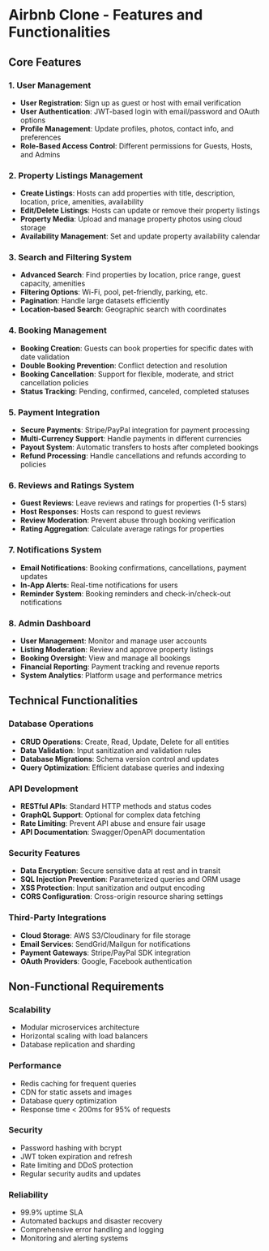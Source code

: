 # Airbnb Clone - Features and Functionalities

## Core Features

### 1. User Management
- **User Registration**: Sign up as guest or host with email verification
- **User Authentication**: JWT-based login with email/password and OAuth options
- **Profile Management**: Update profiles, photos, contact info, and preferences
- **Role-Based Access Control**: Different permissions for Guests, Hosts, and Admins

### 2. Property Listings Management
- **Create Listings**: Hosts can add properties with title, description, location, price, amenities, availability
- **Edit/Delete Listings**: Hosts can update or remove their property listings
- **Property Media**: Upload and manage property photos using cloud storage
- **Availability Management**: Set and update property availability calendar

### 3. Search and Filtering System
- **Advanced Search**: Find properties by location, price range, guest capacity, amenities
- **Filtering Options**: Wi-Fi, pool, pet-friendly, parking, etc.
- **Pagination**: Handle large datasets efficiently
- **Location-based Search**: Geographic search with coordinates

### 4. Booking Management
- **Booking Creation**: Guests can book properties for specific dates with date validation
- **Double Booking Prevention**: Conflict detection and resolution
- **Booking Cancellation**: Support for flexible, moderate, and strict cancellation policies
- **Status Tracking**: Pending, confirmed, canceled, completed statuses

### 5. Payment Integration
- **Secure Payments**: Stripe/PayPal integration for payment processing
- **Multi-Currency Support**: Handle payments in different currencies
- **Payout System**: Automatic transfers to hosts after completed bookings
- **Refund Processing**: Handle cancellations and refunds according to policies

### 6. Reviews and Ratings System
- **Guest Reviews**: Leave reviews and ratings for properties (1-5 stars)
- **Host Responses**: Hosts can respond to guest reviews
- **Review Moderation**: Prevent abuse through booking verification
- **Rating Aggregation**: Calculate average ratings for properties

### 7. Notifications System
- **Email Notifications**: Booking confirmations, cancellations, payment updates
- **In-App Alerts**: Real-time notifications for users
- **Reminder System**: Booking reminders and check-in/check-out notifications

### 8. Admin Dashboard
- **User Management**: Monitor and manage user accounts
- **Listing Moderation**: Review and approve property listings
- **Booking Oversight**: View and manage all bookings
- **Financial Reporting**: Payment tracking and revenue reports
- **System Analytics**: Platform usage and performance metrics

## Technical Functionalities

### Database Operations
- **CRUD Operations**: Create, Read, Update, Delete for all entities
- **Data Validation**: Input sanitization and validation rules
- **Database Migrations**: Schema version control and updates
- **Query Optimization**: Efficient database queries and indexing

### API Development
- **RESTful APIs**: Standard HTTP methods and status codes
- **GraphQL Support**: Optional for complex data fetching
- **Rate Limiting**: Prevent API abuse and ensure fair usage
- **API Documentation**: Swagger/OpenAPI documentation

### Security Features
- **Data Encryption**: Secure sensitive data at rest and in transit
- **SQL Injection Prevention**: Parameterized queries and ORM usage
- **XSS Protection**: Input sanitization and output encoding
- **CORS Configuration**: Cross-origin resource sharing settings

### Third-Party Integrations
- **Cloud Storage**: AWS S3/Cloudinary for file storage
- **Email Services**: SendGrid/Mailgun for notifications
- **Payment Gateways**: Stripe/PayPal SDK integration
- **OAuth Providers**: Google, Facebook authentication

## Non-Functional Requirements

### Scalability
- Modular microservices architecture
- Horizontal scaling with load balancers
- Database replication and sharding

### Performance
- Redis caching for frequent queries
- CDN for static assets and images
- Database query optimization
- Response time < 200ms for 95% of requests

### Security
- Password hashing with bcrypt
- JWT token expiration and refresh
- Rate limiting and DDoS protection
- Regular security audits and updates

### Reliability
- 99.9% uptime SLA
- Automated backups and disaster recovery
- Comprehensive error handling and logging
- Monitoring and alerting systems
